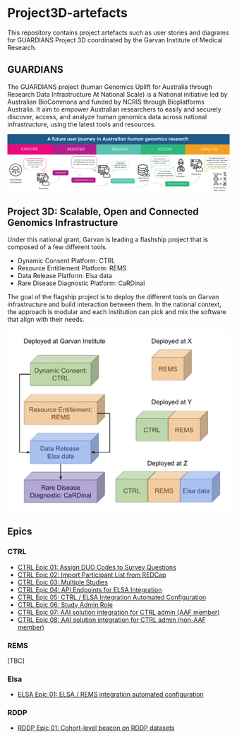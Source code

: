 # Project3D-artefacts

This repository contains project artefacts such as user stories and diagrams for GUARDIANS Project 3D coordinated by the Garvan Institute of Medical Research.

## GUARDIANS

The GUARDIANS project (human Genomics Uplift for Australia through Research Data Infrastructure At National Scale) is a National initiative led by Australian BioCommons and funded by NCRIS through Bioplatforms Australia. It aim to empower Australian researchers to easily and securely discover, access, and analyze human genomics data across national infrastructure, using the latest tools and resources.

![Guardians user journey.png](./docs/Guardians_user_journey.png)

## Project 3D: Scalable, Open and Connected Genomics Infrastructure

Under this national grant, Garvan is leading a flashship project that is composed of a few different tools.

- Dynamic Consent Platform: CTRL
- Resource Entitlement Platform: REMS
- Data Release Platform: Elsa data
- Rare Disease Diagnostic Platform: CaRDinal

The goal of the flagship project is to deploy the different tools on Garvan infrastructure and build interaction between them. In the national context, the approach is modular and each institution can pick and mix the software that align with their needs.

![Project 3D modules](./docs/Project3D_modules.png)

## Epics

### CTRL

- [CTRL Epic 01: Assign DUO Codes to Survey Questions](./CTRL_epics/CTRL01-duo_codes.md)
- [CTRL Epic 02: Import Participant List from REDCap](./CTRL_epics/CTRL02-redcap_participants.md)
- [CTRL Epic 03: Multiple Studies](./CTRL_epics/CTRL03-multi_study.md)
- [CTRL Epic 04: API Endpoints for ELSA Integration](./CTRL_epics/CTRL04-elsa_integration.md)
- [CTRL Epic 05: CTRL / ELSA Integration Automated Configuration](./CTRL_epics/CTRL05-ctrl_elsa_config.md)
- [CTRL Epic 06: Study Admin Role](./CTRL_epics/CTRL06-study_admin.md)
- [CTRL Epic 07: AAI solution integration for CTRL admin (AAF member)](./CTRL_epics/CTRL07-aai_integration_member.md)
- [CTRL Epic 08: AAI solution integration for CTRL admin (non-AAF member)](./CTRL_epics/CTRL07-aai_integration_non_member.md)

### REMS

[TBC]

### Elsa

- [ELSA Epic 01: ELSA / REMS integration automated configuration](/ELSA_epics/ELSA01-rems_integration.md)

### RDDP

- [RDDP Epic 01: Cohort-level beacon on RDDP datasets](/RDDP_epics/RDDP01-cohort_beacon.md)

